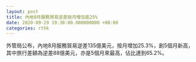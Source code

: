 ```yaml
---
layout: post
title: 內地8月服務貿易逆差按月增加逾25%
date: 2020-09-29 19:38:00.000000000 +08:00
categories: rthk
---
```


外管局公布，內地8月服務貿易逆差135億美元，按月增加25.3%，創5個月新高，其中旅行差額為逆差88億美元，亦是5個月來最高，佔比達到65.2%。
